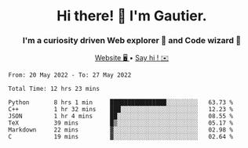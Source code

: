 <h1 align="center">Hi there! 👋 I'm Gautier.</h1>
<h3 align="center">I'm a curiosity driven Web explorer 🚀 and Code wizard 🧙</h3>

<p align="center">
  <a href="http://xisabla.pro">Website 🖥️ </a> •
  <a href="mailto:xisabla.dev@gmail.com">Say hi ! ✉️</a>
</p>

<!--START_SECTION:waka-->

```text
From: 20 May 2022 - To: 27 May 2022

Total Time: 12 hrs 23 mins

Python       8 hrs 1 min     ████████████████░░░░░░░░░   63.73 %
C++          1 hr 32 mins    ███░░░░░░░░░░░░░░░░░░░░░░   12.23 %
JSON         1 hr 4 mins     ██░░░░░░░░░░░░░░░░░░░░░░░   08.55 %
TeX          39 mins         █▒░░░░░░░░░░░░░░░░░░░░░░░   05.17 %
Markdown     22 mins         ▓░░░░░░░░░░░░░░░░░░░░░░░░   02.98 %
C            19 mins         ▓░░░░░░░░░░░░░░░░░░░░░░░░   02.64 %
```

<!--END_SECTION:waka-->
